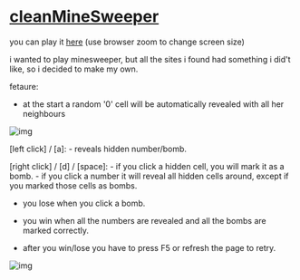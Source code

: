 # [cleanMineSweeper](https://morphthemoth.github.io/cleanMineSweeper/)

you can play it [here](https://morphthemoth.github.io/cleanMineSweeper/)
(use browser zoom to change screen size)

i wanted to play minesweeper, but all the sites i found had something i did't like, so i decided to make my own.

fetaure:

- at the start a random '0' cell will be automatically revealed with all her neighbours

![img](https://cdn.discordapp.com/attachments/408965014079406102/878987618564583464/unknown.png)


[left click] / [a]:               - reveals hidden number/bomb.

[right click] / [d] / [space]:    - if you click a hidden cell, you will mark it as a bomb.
                                  - if you click a number it will reveal all hidden cells around, except if you marked those cells as bombs.


- you lose when you click a bomb.
- you win when all the numbers are revealed and all the bombs are marked correctly.

- after you win/lose you have to press F5 or refresh the page to retry. 

![img](https://cdn.discordapp.com/attachments/408965014079406102/878987809946480670/unknown.png)
